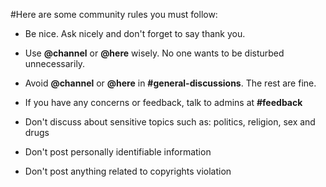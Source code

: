 #Here are some community rules you must follow:

- Be nice. Ask nicely and don't forget to say thank you.
- Use **@channel** or **@here** wisely. No one wants to be disturbed unnecessarily.
- Avoid **@channel** or **@here** in **#general-discussions**. The rest are fine.
- If you have any concerns or feedback, talk to admins at **#feedback**

- Don't discuss about sensitive topics such as: politics, religion, sex and drugs
- Don't post personally identifiable information
- Don't post anything related to copyrights violation
